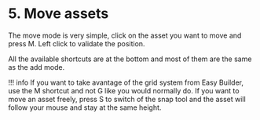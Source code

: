 # 5. Move assets

The move mode is very simple, click on the asset you want to move and press M. Left click to validate the position.

All the available shortcuts are at the bottom and most of them are the same as the add mode.

!!! info
    If you want to take avantage of the grid system from Easy Builder, use the M shortcut and not G like you would normally do.
    If you want to move an asset freely, press S to switch of the snap tool and the asset will follow your mouse and stay at the same height.